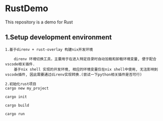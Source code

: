 # RustDemo
This repository is a demo for Rust

## 1.Setup development environment
```
1.基于direnv + rust-overlay 构建nix开发环境

	direnv 环境切换工具，主要用于在进入特定目录时自动加载和卸载环境变量, 便于配合vscode相关插件.
	基于nix shell 实现的开发环境, 相应的环境变量仅在nix shell中使用, 无法影响到vscode插件, 因此需要通过direnv实现转换.(尝试一下python相关插件是否可行)

2.初始化rust项目
cargo new my_project 

cargo init 

cargo build

cargo run
```